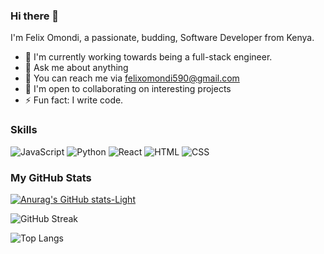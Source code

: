 ### Hi there 👋

I'm Felix Omondi, a passionate, budding, Software Developer from Kenya. 

- 🚀 I'm currently working towards being a full-stack engineer.
- 💬 Ask me about anything
- 📧 You can reach me via felixomondi590@gmail.com
- 🤝 I'm open to collaborating on interesting projects
- ⚡ Fun fact: I write code.

### Skills

![JavaScript](https://img.shields.io/badge/-JavaScript-yellow?logo=javascript&logoColor=white&style=for-the-badge)
![Python](https://img.shields.io/badge/-Python-blue?logo=python&logoColor=white&style=for-the-badge)
![React](https://img.shields.io/badge/-React-blue?logo=react&logoColor=white&style=for-the-badge)
![HTML](https://img.shields.io/badge/-HTML-orange?logo=html5&logoColor=white&style=for-the-badge)
![CSS](https://img.shields.io/badge/-CSS-blue?logo=css3&logoColor=white&style=for-the-badge)


### My GitHub Stats

[![Anurag's GitHub stats-Light](https://github-readme-stats.vercel.app/api?username=Felix-svg&show_icons=true&theme=default#gh-light-mode-only)](https://github.com/anuraghazra/github-readme-stats)

![GitHub Streak](https://github-readme-streak-stats.herokuapp.com/?user=Felix-svg)

![Top Langs](https://github-readme-stats.vercel.app/api/top-langs/?username=Felix-svg&layout=compact)





